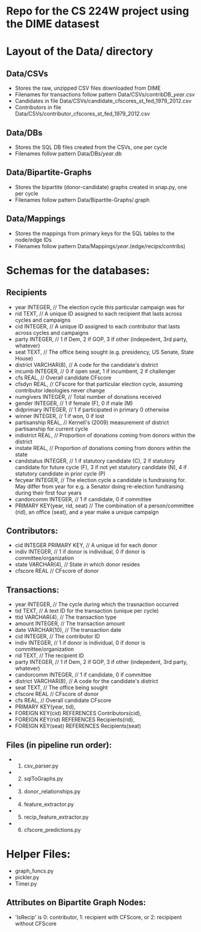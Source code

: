 # Repo for the CS 224W project using the DIME datasest

# Layout of the Data/ directory

## Data/CSVs

* Stores the raw, unzipped CSV files downloaded from DIME
* Filenames for transactions follow pattern Data/CSVs/contribDB\_*year*.csv
* Candidates in file Data/CSVs/candidate\_cfscores\_st\_fed\_1979\_2012.csv
* Contributors in file Data/CSVs/contributor\_cfscores\_st\_fed\_1979\_2012.csv

## Data/DBs

* Stores the SQL DB files created from the CSVs, one per cycle
* Filenames follow pattern Data/DBs/*year*.db

## Data/Bipartite-Graphs

* Stores the bipartite (donor-candidate) graphs created in snap.py, one per cycle
* Filenames follow pattern Data/Bipartite-Graphs/<year>.graph

## Data/Mappings

* Stores the mappings from primary keys for the SQL tables to the node/edge IDs
* Filenames follow pattern Data/Mappings/*year*.(edge/recips/contribs)

# Schemas for the databases:

## Recipients

* year INTEGER,                // The election cycle this particular campaign was for
* rid TEXT,                    // A unique ID assigned to each recipient that lasts across cycles and campaigns
* cid INTEGER,                 // A unique ID assigned to each contributor that lasts across cycles and campaigns
* party INTEGER,               // 1 if Dem, 2 if GOP, 3 if other (indepedent, 3rd party, whatever)
* seat TEXT,                   // The office being sought (e.g. presidency, US Senate, State House)
* district VARCHAR(8),         // A code for the candidate's district
* incumb INTEGER,              // 0 if open seat, 1 if incumbent, 2 if challenger
* cfs REAL,                    // Overall candidate CFscore
* cfsdyn REAL,                 // CFscore for that particular election cycle, assuming contributor ideologies never change
* numgivers INTEGER,           // Total number of donations received
* gender INTEGER,              // 1 if female (F), 0 if male (M)
* didprimary INTEGER,          // 1 if participated in primary 0 otherwise
* winner INTEGER,              // 1 if won, 0 if lost
* partisanship REAL,   // Kernell's (2009) measurement of district partisanship for current cycle
* indistrict REAL,             // Proportion of donations coming from donors within the district
* instate REAL,                // Proportion of donations coming from donors within the state
* candstatus INTEGER,          // 1 if statutory candidate (C), 2 if statutory candidate for future cycle (F), 3 if not yet statutory candidate (N), 4 if statutory candidate in prior cycle (P)
* fecyear INTEGER,             // The election cycle a candidate is fundraising for. May differ from year for e.g. a Senator doing re-election fundraising during their first four years
* candorcomm INTEGER,          // 1 if candidate, 0 if committee
* PRIMARY KEY(year, rid, seat) // The combination of a person/committee (rid), an office (seat), and a year make a unique campaign

## Contributors:

* cid INTEGER PRIMARY KEY,     // A unique id for each donor
* indiv INTEGER,               // 1 if donor is individual, 0 if donor is committee/organization
* state VARCHAR(4),            // State in which donor resides
* cfscore REAL                 // CFscore of donor

## Transactions:

* year INTEGER,                // The cycle during which the trasnaction occurred
* tid TEXT,                    // A text ID for the transaction (unique per cycle)
* ttid VARCHAR(4),             // The transaction type
* amount INTEGER,              // The transaction amount
* date VARCHAR(10),            // The transaction date
* cid INTEGER,                 // The contributor ID
* indiv INTEGER,               // 1 if donor is individual, 0 if donor is committee/organization
* rid TEXT,                    // The recipient ID
* party INTEGER,               // 1 if Dem, 2 if GOP, 3 if other (indepedent, 3rd party, whatever)
* candorcomm INTEGER,          // 1 if candidate, 0 if committee
* district VARCHAR(8),         // A code for the candidate's district
* seat TEXT,                   // The office being sought
* cfscore REAL                 // CFscore of donor
* cfs REAL,                    // Overall candidate CFscore
* PRIMARY KEY(year, tid),
* FOREIGN KEY(cid) REFERENCES Contributors(cid),
* FOREIGN KEY(rid) REFERENCES Recipients(rid),
* FOREIGN KEY(seat) REFERENCES Recipients(seat)

## Files (in pipeline run order):

* 1. csv_parser.py
* 2. sqlToGraphs.py
* 3. donor_relationships.py
* 4. feature_extractor.py
* 5. recip_feature_extractor.py
* 6. cfscore_predictions.py

# Helper Files:

* graph_funcs.py
* pickler.py
* Timer.py

## Attributes on Bipartite Graph Nodes:

* 'IsRecip' is 0: contributor, 1: recipient with CFScore, or 2: recipipent without CFScore
